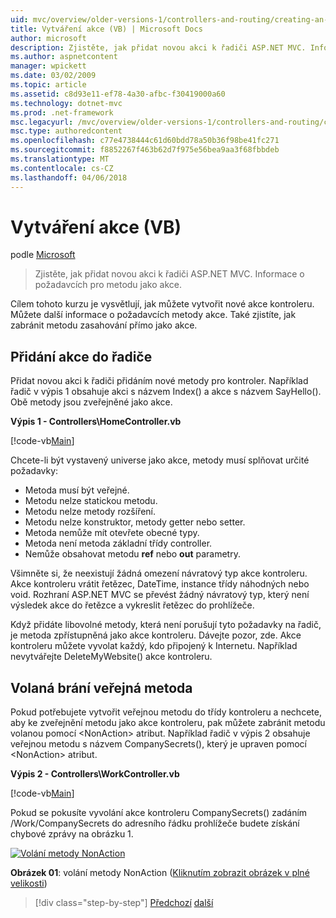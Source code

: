 ```yaml
---
uid: mvc/overview/older-versions-1/controllers-and-routing/creating-an-action-vb
title: Vytváření akce (VB) | Microsoft Docs
author: microsoft
description: Zjistěte, jak přidat novou akci k řadiči ASP.NET MVC. Informace o požadavcích pro metodu jako akce.
ms.author: aspnetcontent
manager: wpickett
ms.date: 03/02/2009
ms.topic: article
ms.assetid: c8d93e11-ef78-4a30-afbc-f30419000a60
ms.technology: dotnet-mvc
ms.prod: .net-framework
msc.legacyurl: /mvc/overview/older-versions-1/controllers-and-routing/creating-an-action-vb
msc.type: authoredcontent
ms.openlocfilehash: c77e4738444c61d60bdd78a50b36f98be41fc271
ms.sourcegitcommit: f8852267f463b62d7f975e56bea9aa3f68fbbdeb
ms.translationtype: MT
ms.contentlocale: cs-CZ
ms.lasthandoff: 04/06/2018
---
```

<a name="creating-an-action-vb"></a>Vytváření akce (VB)
====================
podle [Microsoft](https://github.com/microsoft)

> Zjistěte, jak přidat novou akci k řadiči ASP.NET MVC. Informace o požadavcích pro metodu jako akce.


Cílem tohoto kurzu je vysvětlují, jak můžete vytvořit nové akce kontroleru. Můžete další informace o požadavcích metody akce. Také zjistíte, jak zabránit metodu zasahování přímo jako akce.

## <a name="adding-an-action-to-a-controller"></a>Přidání akce do řadiče

Přidat novou akci k řadiči přidáním nové metody pro kontroler. Například řadič v výpis 1 obsahuje akci s názvem Index() a akce s názvem SayHello(). Obě metody jsou zveřejněné jako akce.

**Výpis 1 - Controllers\HomeController.vb**

[!code-vb[Main](creating-an-action-vb/samples/sample1.vb)]

Chcete-li být vystavený universe jako akce, metody musí splňovat určité požadavky:

- Metoda musí být veřejné.
- Metodu nelze statickou metodu.
- Metodu nelze metody rozšíření.
- Metodu nelze konstruktor, metody getter nebo setter.
- Metoda nemůže mít otevřete obecné typy.
- Metoda není metoda základní třídy controller.
- Nemůže obsahovat metodu **ref** nebo **out** parametry.

Všimněte si, že neexistují žádná omezení návratový typ akce kontroleru. Akce kontroleru vrátit řetězec, DateTime, instance třídy náhodných nebo void. Rozhraní ASP.NET MVC se převést žádný návratový typ, který není výsledek akce do řetězce a vykreslit řetězec do prohlížeče.

Když přidáte libovolné metody, která není porušují tyto požadavky na řadič, je metoda zpřístupněná jako akce kontroleru. Dávejte pozor, zde. Akce kontroleru můžete vyvolat každý, kdo připojený k Internetu. Například nevytvářejte DeleteMyWebsite() akce kontroleru.

## <a name="preventing-a-public-method-from-being-invoked"></a>Volaná brání veřejná metoda

Pokud potřebujete vytvořit veřejnou metodu do třídy kontroleru a nechcete, aby ke zveřejnění metodu jako akce kontroleru, pak můžete zabránit metodu volanou pomocí &lt;NonAction&gt; atribut. Například řadič v výpis 2 obsahuje veřejnou metodu s názvem CompanySecrets(), který je upraven pomocí &lt;NonAction&gt; atribut.

**Výpis 2 - Controllers\WorkController.vb**

[!code-vb[Main](creating-an-action-vb/samples/sample2.vb)]

Pokud se pokusíte vyvolání akce kontroleru CompanySecrets() zadáním /Work/CompanySecrets do adresního řádku prohlížeče budete získání chybové zprávy na obrázku 1.


[![Volání metody NonAction](creating-an-action-vb/_static/image1.jpg)](creating-an-action-vb/_static/image1.png)

**Obrázek 01**: volání metody NonAction ([Kliknutím zobrazit obrázek v plné velikosti](creating-an-action-vb/_static/image2.png))

> [!div class="step-by-step"]
> [Předchozí](creating-a-controller-vb.md)
> [další](aspnet-mvc-controllers-overview-cs.md)

